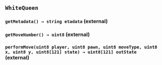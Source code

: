 ## `WhiteQueen`






### `getMetadata() → string etadata` (external)





### `getMoveNumber() → uint8` (external)





### `performMove(uint8 player, uint8 pawn, uint8 moveType, uint8 x, uint8 y, uint8[121] state) → uint8[121] outState` (external)






